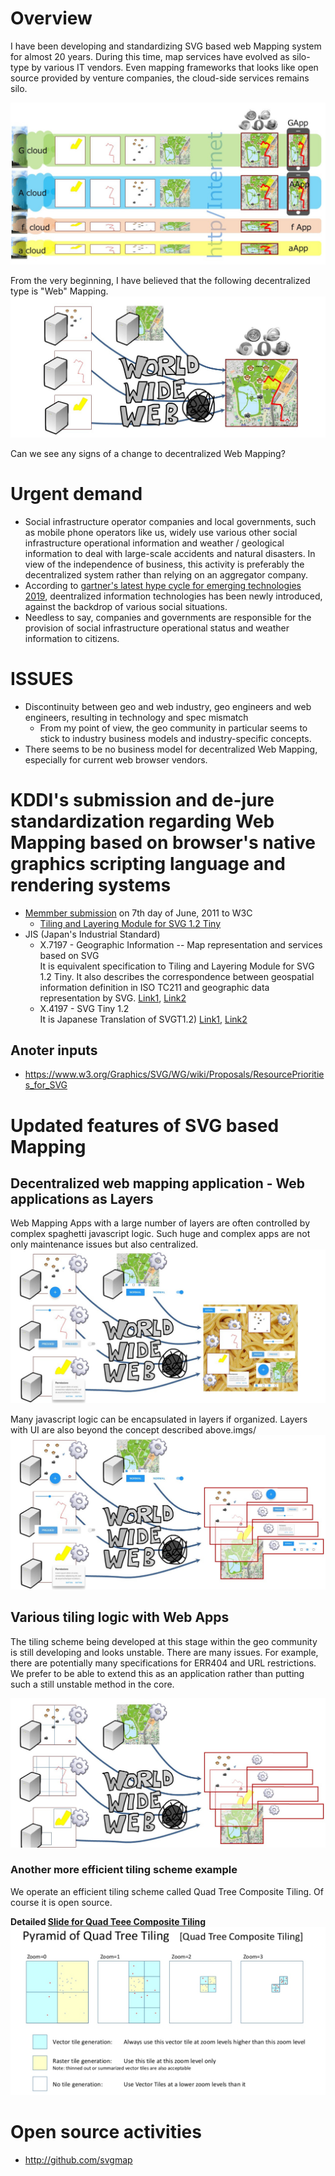 # Overview
I have been developing and standardizing SVG based web Mapping system for almost 20 years.
During this time, map services have evolved as silo-type by various IT vendors. Even mapping frameworks that looks like open source provided by venture companies, the cloud-side services remains silo.

![silo mapping services](imgs/siloMap.JPG)

From the very beginning, I have believed that the following decentralized type is "Web" Mapping.
![decentralized Web Mapping](imgs/decentralizedWebMapping.JPG)

Can we see any signs of a change to decentralized Web Mapping?


# Urgent demand
- Social infrastructure operator companies and local governments, such as mobile phone operators like us, widely use various other social infrastructure operational information and weather / geological information to deal with large-scale accidents and natural disasters. In view of the independence of business, this activity is preferably the decentralized system rather than relying on an aggregator company.
- According to [gartner's latest hype cycle for emerging technologies 2019](https://www.gartner.com/smarterwithgartner/5-trends-appear-on-the-gartner-hype-cycle-for-emerging-technologies-2019/), deentralized information technologies has been newly introduced, against the backdrop of various social situations.
- Needless to say, companies and governments are responsible for the provision of social infrastructure operational status and weather information to citizens.

# ISSUES
- Discontinuity between geo and web industry, geo engineers and web engineers, resulting in technology and spec mismatch
  - From my point of view, the geo community in particular seems to stick to industry business models and industry-specific concepts.
- There seems to be no business model for decentralized Web Mapping, especially for current web browser vendors.

# KDDI's submission and de-jure standardization regarding Web Mapping based on browser's native graphics scripting language and rendering systems
- [Memmber submission](https://www.w3.org/Submission/2011/04/) on 7th day of June, 2011 to W3C
  - [Tiling and Layering Module for SVG 1.2 Tiny](https://www.w3.org/Submission/2011/SUBM-SVGTL-20110607/)
- JIS (Japan's Industrial Standard)
  - X.7197 - Geographic Information -- Map representation and services based on SVG<br>
    It is equivalent specification to Tiling and Layering Module for SVG 1.2 Tiny. It also describes the correspondence between geospatial information definition in ISO TC211 and geographic data representation by SVG. [Link1](https://webdesk.jsa.or.jp/books/W11M0090/index/?bunsyo_id=JIS%20X%207197:2012), [Link2](https://kikakurui.com/x7/X7197-2012-01.html)
  - X.4197 - SVG Tiny 1.2<br>
    It is Japanese Translation of SVGT1.2) [Link1](https://webdesk.jsa.or.jp/books/W11M0090/index/?bunsyo_id=JIS%20X%204197:2012), [Link2](https://kikakurui.com/x4/X4197-2012-01.html)

## Anoter inputs
- https://www.w3.org/Graphics/SVG/WG/wiki/Proposals/ResourcePriorities_for_SVG

# Updated features of SVG based Mapping
## Decentralized web mapping application - Web applications as Layers
Web Mapping Apps with a large number of layers are often controlled by complex spaghetti javascript logic. Such huge and complex apps are not only maintenance issues but also centralized.
![](imgs/spaghettiApp.JPG)

Many javascript logic can be encapsulated in layers if organized. Layers with UI are also beyond the concept described above.imgs/
![](imgs/webAppLayer.JPG)

## Various tiling logic with Web Apps
The tiling scheme being developed at this stage within the geo community is still developing and looks unstable. There are many issues. For example, there are potentially many specifications for ERR404 and URL restrictions.
We prefer to be able to extend this as an application rather than putting such a still unstable method in the core.

![](imgs/appTiling.JPG)

### Another more efficient tiling scheme example
We operate an efficient tiling scheme called Quad Tree Composite Tiling. Of course it is open source.

**Detailed [Slide for Quad Teee Composite Tiling](https://www.slideshare.net/totipalmate/quad-tree-composite-tiling-in-english)**
![](imgs/QTCM.png)


# Open source activities
- http://github.com/svgmap
